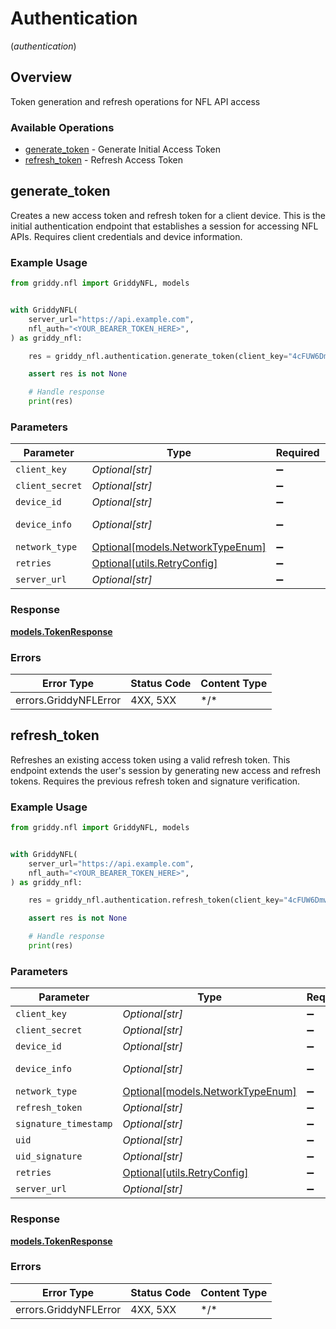 # Authentication
(*authentication*)

## Overview

Token generation and refresh operations for NFL API access

### Available Operations

* [generate_token](#generate_token) - Generate Initial Access Token
* [refresh_token](#refresh_token) - Refresh Access Token

## generate_token

Creates a new access token and refresh token for a client device. This is the initial authentication endpoint that establishes a session for accessing NFL APIs. Requires client credentials and device information.

### Example Usage

<!-- UsageSnippet language="python" operationID="generateToken" method="post" path="/identity/v3/token" -->
```python
from griddy.nfl import GriddyNFL, models


with GriddyNFL(
    server_url="https://api.example.com",
    nfl_auth="<YOUR_BEARER_TOKEN_HERE>",
) as griddy_nfl:

    res = griddy_nfl.authentication.generate_token(client_key="4cFUW6DmwJpzT9L7LrG3qRAcABG5s04g", client_secret="CZuvCL49d9OwfGsR", device_id="3cfdef35-c7fe-4f2d-8630-1ec72f52b44d", device_info="eyJtb2RlbCI6ImRlc2t0b3AiLCJ2ZXJzaW9uIjoiQ2hyb21lIiwib3NOYW1lIjoiV2luZG93cyIsIm9zVmVyc2lvbiI6IjEwIn0=", network_type=models.NetworkTypeEnum.OTHER)

    assert res is not None

    # Handle response
    print(res)

```

### Parameters

| Parameter                                                                                                                              | Type                                                                                                                                   | Required                                                                                                                               | Description                                                                                                                            | Example                                                                                                                                |
| -------------------------------------------------------------------------------------------------------------------------------------- | -------------------------------------------------------------------------------------------------------------------------------------- | -------------------------------------------------------------------------------------------------------------------------------------- | -------------------------------------------------------------------------------------------------------------------------------------- | -------------------------------------------------------------------------------------------------------------------------------------- |
| `client_key`                                                                                                                           | *Optional[str]*                                                                                                                        | :heavy_minus_sign:                                                                                                                     | Client application identifier key                                                                                                      | 4cFUW6DmwJpzT9L7LrG3qRAcABG5s04g                                                                                                       |
| `client_secret`                                                                                                                        | *Optional[str]*                                                                                                                        | :heavy_minus_sign:                                                                                                                     | Client application secret for authentication                                                                                           | CZuvCL49d9OwfGsR                                                                                                                       |
| `device_id`                                                                                                                            | *Optional[str]*                                                                                                                        | :heavy_minus_sign:                                                                                                                     | Unique device identifier (UUID format)                                                                                                 | 3cfdef35-c7fe-4f2d-8630-1ec72f52b44d                                                                                                   |
| `device_info`                                                                                                                          | *Optional[str]*                                                                                                                        | :heavy_minus_sign:                                                                                                                     | Base64-encoded JSON containing device information such as: {"model":"desktop","version":"Chrome","osName":"Windows","osVersion":"10"}  | eyJtb2RlbCI6ImRlc2t0b3AiLCJ2ZXJzaW9uIjoiQ2hyb21lIiwib3NOYW1lIjoiV2luZG93cyIsIm9zVmVyc2lvbiI6IjEwIn0=                                   |
| `network_type`                                                                                                                         | [Optional[models.NetworkTypeEnum]](../../models/networktypeenum.md)                                                                    | :heavy_minus_sign:                                                                                                                     | Type of network connection                                                                                                             |                                                                                                                                        |
| `retries`                                                                                                                              | [Optional[utils.RetryConfig]](../../models/utils/retryconfig.md)                                                                       | :heavy_minus_sign:                                                                                                                     | Configuration to override the default retry behavior of the client.                                                                    |                                                                                                                                        |
| `server_url`                                                                                                                           | *Optional[str]*                                                                                                                        | :heavy_minus_sign:                                                                                                                     | An optional server URL to use.                                                                                                         | http://localhost:8080                                                                                                                  |

### Response

**[models.TokenResponse](../../models/tokenresponse.md)**

### Errors

| Error Type            | Status Code           | Content Type          |
| --------------------- | --------------------- | --------------------- |
| errors.GriddyNFLError | 4XX, 5XX              | \*/\*                 |

## refresh_token

Refreshes an existing access token using a valid refresh token. This endpoint extends the user's session by generating new access and refresh tokens. Requires the previous refresh token and signature verification.

### Example Usage

<!-- UsageSnippet language="python" operationID="refreshToken" method="post" path="/identity/v3/token/refresh" -->
```python
from griddy.nfl import GriddyNFL, models


with GriddyNFL(
    server_url="https://api.example.com",
    nfl_auth="<YOUR_BEARER_TOKEN_HERE>",
) as griddy_nfl:

    res = griddy_nfl.authentication.refresh_token(client_key="4cFUW6DmwJpzT9L7LrG3qRAcABG5s04g", client_secret="CZuvCL49d9OwfGsR", device_id="3cfdef35-c7fe-4f2d-8630-1ec72f52b44d", device_info="eyJtb2RlbCI6ImRlc2t0b3AiLCJ2ZXJzaW9uIjoiQ2hyb21lIiwib3NOYW1lIjoiV2luZG93cyIsIm9zVmVyc2lvbiI6IjEwIn0=", network_type=models.NetworkTypeEnum.OTHER, refresh_token="640b00c7-33d8-44f2-ab46-e3d1284a4061", signature_timestamp="1758729181", uid="df990acd951e4bd6940c3babc4341584", uid_signature="587bdNt6EKYhhX9ASFOELX+2lqE=")

    assert res is not None

    # Handle response
    print(res)

```

### Parameters

| Parameter                                                                                                                              | Type                                                                                                                                   | Required                                                                                                                               | Description                                                                                                                            | Example                                                                                                                                |
| -------------------------------------------------------------------------------------------------------------------------------------- | -------------------------------------------------------------------------------------------------------------------------------------- | -------------------------------------------------------------------------------------------------------------------------------------- | -------------------------------------------------------------------------------------------------------------------------------------- | -------------------------------------------------------------------------------------------------------------------------------------- |
| `client_key`                                                                                                                           | *Optional[str]*                                                                                                                        | :heavy_minus_sign:                                                                                                                     | Client application identifier key                                                                                                      | 4cFUW6DmwJpzT9L7LrG3qRAcABG5s04g                                                                                                       |
| `client_secret`                                                                                                                        | *Optional[str]*                                                                                                                        | :heavy_minus_sign:                                                                                                                     | Client application secret for authentication                                                                                           | CZuvCL49d9OwfGsR                                                                                                                       |
| `device_id`                                                                                                                            | *Optional[str]*                                                                                                                        | :heavy_minus_sign:                                                                                                                     | Unique device identifier (UUID format)                                                                                                 | 3cfdef35-c7fe-4f2d-8630-1ec72f52b44d                                                                                                   |
| `device_info`                                                                                                                          | *Optional[str]*                                                                                                                        | :heavy_minus_sign:                                                                                                                     | Base64-encoded JSON containing device information such as: {"model":"desktop","version":"Chrome","osName":"Windows","osVersion":"10"}  | eyJtb2RlbCI6ImRlc2t0b3AiLCJ2ZXJzaW9uIjoiQ2hyb21lIiwib3NOYW1lIjoiV2luZG93cyIsIm9zVmVyc2lvbiI6IjEwIn0=                                   |
| `network_type`                                                                                                                         | [Optional[models.NetworkTypeEnum]](../../models/networktypeenum.md)                                                                    | :heavy_minus_sign:                                                                                                                     | Type of network connection                                                                                                             |                                                                                                                                        |
| `refresh_token`                                                                                                                        | *Optional[str]*                                                                                                                        | :heavy_minus_sign:                                                                                                                     | Valid refresh token from previous authentication                                                                                       | 640b00c7-33d8-44f2-ab46-e3d1284a4061                                                                                                   |
| `signature_timestamp`                                                                                                                  | *Optional[str]*                                                                                                                        | :heavy_minus_sign:                                                                                                                     | Unix timestamp for signature verification                                                                                              | 1758729181                                                                                                                             |
| `uid`                                                                                                                                  | *Optional[str]*                                                                                                                        | :heavy_minus_sign:                                                                                                                     | User identifier hash                                                                                                                   | df990acd951e4bd6940c3babc4341584                                                                                                       |
| `uid_signature`                                                                                                                        | *Optional[str]*                                                                                                                        | :heavy_minus_sign:                                                                                                                     | HMAC signature for request verification                                                                                                | 587bdNt6EKYhhX9ASFOELX+2lqE=                                                                                                           |
| `retries`                                                                                                                              | [Optional[utils.RetryConfig]](../../models/utils/retryconfig.md)                                                                       | :heavy_minus_sign:                                                                                                                     | Configuration to override the default retry behavior of the client.                                                                    |                                                                                                                                        |
| `server_url`                                                                                                                           | *Optional[str]*                                                                                                                        | :heavy_minus_sign:                                                                                                                     | An optional server URL to use.                                                                                                         | http://localhost:8080                                                                                                                  |

### Response

**[models.TokenResponse](../../models/tokenresponse.md)**

### Errors

| Error Type            | Status Code           | Content Type          |
| --------------------- | --------------------- | --------------------- |
| errors.GriddyNFLError | 4XX, 5XX              | \*/\*                 |